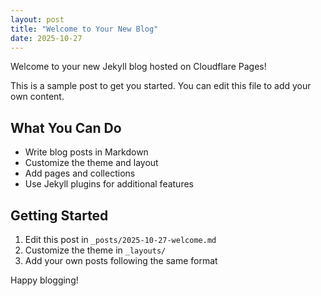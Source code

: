 ```yaml
---
layout: post
title: "Welcome to Your New Blog"
date: 2025-10-27
---
```


Welcome to your new Jekyll blog hosted on Cloudflare Pages!

This is a sample post to get you started. You can edit this file to add your own content.

## What You Can Do

- Write blog posts in Markdown
- Customize the theme and layout
- Add pages and collections
- Use Jekyll plugins for additional features

## Getting Started

1. Edit this post in `_posts/2025-10-27-welcome.md`
2. Customize the theme in `_layouts/`
3. Add your own posts following the same format

Happy blogging!

